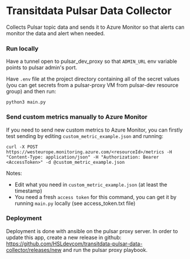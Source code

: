 # Transitdata Pulsar Data Collector

Collects Pulsar topic data and sends it to Azure Monitor so that alerts can monitor the data and alert when needed.

### Run locally

Have a tunnel open to pulsar_dev_proxy so that `ADMIN_URL` env variable points to pulsar admin's port.

Have `.env` file at the project directory containing all of the secret values (you can get secrets from a pulsar-proxy VM from pulsar-dev resource group)
and then run:
```
python3 main.py
```

### Send custom metrics manually to Azure Monitor

If you need to send new custom metrics to Azure Monitor,
you can firstly test sending by editing
`custom_metric_example.json` and running:
```
curl -X POST https://westeurope.monitoring.azure.com/<resourceId>/metrics -H "Content-Type: application/json" -H "Authorization: Bearer <AccessToken>" -d @custom_metric_example.json
```
Notes:
- Edit what you need in `custom_metric_example.json` (at least the timestamp)
- You need a fresh `access token` for this command, you can get it by running `main.py` locally (see access_token.txt file)

### Deployment

Deployment is done with ansible on the pulsar proxy server. In order to update this app, create a new release in github: https://github.com/HSLdevcom/transitdata-pulsar-data-collector/releases/new and run the pulsar proxy playbook.
